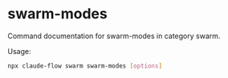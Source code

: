 # swarm-modes

Command documentation for swarm-modes in category swarm.

Usage:

```bash
npx claude-flow swarm swarm-modes [options]
```
